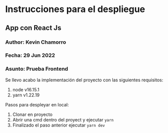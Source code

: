 # Instrucciones para el despliegue

## App con React Js

### Author: Kevin Chamorro
### Fecha: 29 Jun 2022
### Asunto: Prueba Frontend

Se llevo acabo la implementación del proyecto con las siguientes requisitos:

1. node v16.15.1
2. yarn v1.22.19

Pasos para despleyar en local:

1. Clonar en proyecto
2. Abrir una cmd dentro del proyect y ejecutar `yarn`
3. Finalizado el paso anterior ejecutar `yarn dev`
